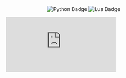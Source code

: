 <div align="center">
  <img src="https://i.imghippo.com/files/waukV1717385749.jpg" alt="" border="0">
</div>

<div align="center" id="badges">
  <img alt="Python Badge" src="https://img.shields.io/badge/Python-gray?style=for-the-badge&logo=python&logoColor=white&logoSize=auto"/>
  <img alt="Lua Badge" src="https://img.shields.io/badge/lua-gray?style=for-the-badge&logo=lua&logoColor=white&logoSize=auto"/>
</div>
<figure><embed src="https://wakatime.com/share/@9eb04d31-1e1f-4f2b-9d7c-bdeda3676a99/743a7a41-3d23-43ed-977a-c517628a17cd.svg"></embed></figure>
